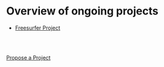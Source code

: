# Overview of ongoing projects

- [Freesurfer Project](./freesurfer.md)

<br/>
<br/>

[Propose a Project](docs/projects/propose_a_project.md)
